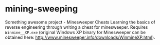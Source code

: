 # mining-sweeping
Something awesome project - Minesweeper Cheats
Learning the basics of reverse engineering through writing a cheat for minesweeper. Requires `Winmine__XP.exe` (original Windows XP binary for Minesweeper can be obtained here: http://www.minesweeper.info/downloads/WinmineXP.html).

